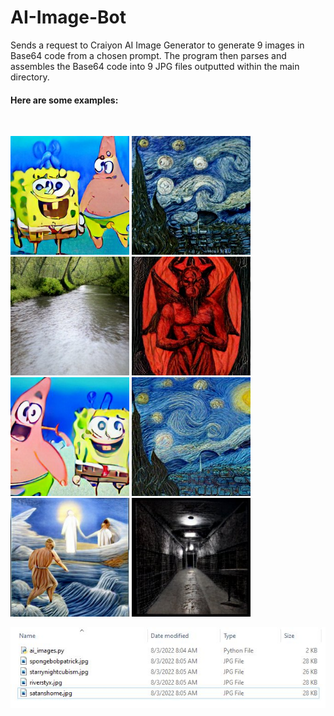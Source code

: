 # AI-Image-Bot
Sends a request to Craiyon AI Image Generator to generate 9 images in Base64 code from a chosen prompt. The program then parses and assembles the Base64 code into 9 JPG files outputted within the main directory.

<h4>Here are some examples:</h4><br />

<p float="center">
  <img src="images/spongebobandpatrickjellyfishing.jpg" width="190" />
  <img src="images/starrynightcubism.jpg" width="190" /> 
  <img src="images/riverstyx.jpg" width="190" />
  <img src="images/satanhome.jpg" width="190" />
  
  <img src="images/spongebobandpatrickjellyfishing2.jpg" width="190" /> 
  <img src="images/starrynightcubism2.jpg" width="190" />
  <img src="images/riverstyx2.jpg" width="190" />
  <img src="images/satanhome2.jpg" width="190" />
</p>

<p align="center">
  <img src="images/ai_files.JPG" width="600" alt="ai_images">
</p>
